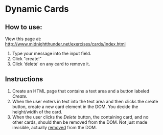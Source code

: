 # Dynamic Cards

## How to use:
View this page at: http://www.midnightthunder.net/exercises/cards/index.html
1. Type your message into the input field.  
2. Click "create!"  
3. Click 'delete' on any card to remove it.  

## Instructions

1. Create an HTML page that contains a text area and a button labeled *Create*.
1. When the user enters in text into the text area and then clicks the create button, create a new card element in the DOM. You decide the height/width of the card.
1. When the user clicks the *Delete* button, the containing card, and no other cards, should then be removed from the DOM. Not just made invisible, actually [removed](https://developer.mozilla.org/en-US/docs/Web/API/Node/removeChild) from the DOM.
